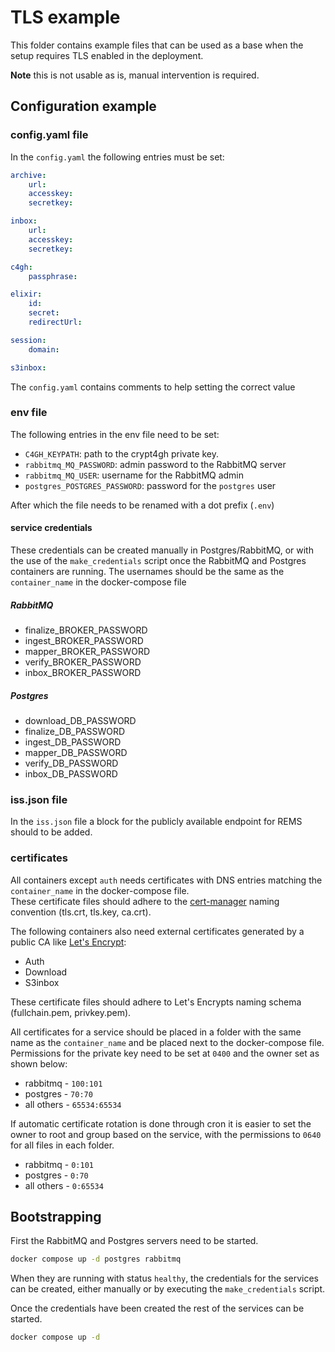 # TLS example

This folder contains example files that can be used as a base when the setup requires TLS enabled in the deployment.

**Note** this is not usable as is, manual intervention is required.

## Configuration example

### config.yaml file

In the `config.yaml` the following entries must be set:

```yaml
archive:
    url:
    accesskey:
    secretkey:

inbox:
    url:
    accesskey:
    secretkey:

c4gh:
    passphrase:

elixir:
    id:
    secret:
    redirectUrl:

session:
    domain:

s3inbox:
```

The `config.yaml` contains comments to help setting the correct value

### env file

The following entries in the env file need to be set:

- `C4GH_KEYPATH`: path to the crypt4gh private key.
- `rabbitmq_MQ_PASSWORD`: admin password to the RabbitMQ server
- `rabbitmq_MQ_USER`: username for the RabbitMQ admin
- `postgres_POSTGRES_PASSWORD`: password for the `postgres` user

After which the file needs to be renamed with a dot prefix (`.env`)

#### service credentials

These credentials can be created manually in Postgres/RabbitMQ, or with the use of the `make_credentials` script once the RabbitMQ and Postgres containers are running. The usernames should be the same as the `container_name` in the docker-compose file

##### RabbitMQ

- finalize_BROKER_PASSWORD
- ingest_BROKER_PASSWORD
- mapper_BROKER_PASSWORD
- verify_BROKER_PASSWORD
- inbox_BROKER_PASSWORD

##### Postgres

- download_DB_PASSWORD
- finalize_DB_PASSWORD
- ingest_DB_PASSWORD
- mapper_DB_PASSWORD
- verify_DB_PASSWORD
- inbox_DB_PASSWORD

### iss.json file

In the `iss.json` file a block for the publicly available endpoint for REMS should to be added.

### certificates

All containers except `auth` needs certificates with DNS entries matching the `container_name` in the docker-compose file.  
These certificate files should adhere to the [cert-manager](https://cert-manager.io/) naming convention (tls.crt, tls.key, ca.crt).

The following containers also need external certificates generated by a public CA like [Let's Encrypt](https://letsencrypt.org/):

- Auth
- Download
- S3inbox

These certificate files should adhere to Let's Encrypts naming schema (fullchain.pem, privkey.pem).

All certificates for a service should be placed in a folder with the same name as the `container_name` and be placed next to the docker-compose file.  
Permissions for the private key need to be set at `0400` and the owner set as shown below:

- rabbitmq - `100:101`
- postgres - `70:70`
- all others - `65534:65534`

If automatic certificate rotation is done through cron it is easier to set the owner to root and group based on the service, with the permissions to `0640` for all files in each folder.

- rabbitmq - `0:101`
- postgres - `0:70`
- all others - `0:65534`

## Bootstrapping

First the RabbitMQ and Postgres servers need to be started.

```cmd
docker compose up -d postgres rabbitmq
```

When they are running with status `healthy`, the credentials for the services can be created, either manually or by executing the `make_credentials` script.

Once the credentials have been created the rest of the services can be started.

```cmd
docker compose up -d
```
